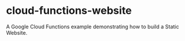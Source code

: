 # cloud-functions-website
A Google Cloud Functions example demonstrating how to build a Static Website.
